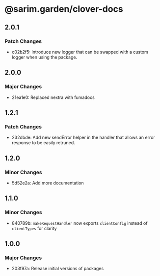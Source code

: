 # @sarim.garden/clover-docs

## 2.0.1

### Patch Changes

- c02b2f5: Introduce new logger that can be swapped with a custom logger when using the package.

## 2.0.0

### Major Changes

- 21ea1e0: Replaced nextra with fumadocs

## 1.2.1

### Patch Changes

- 232dbde: Add new sendError helper in the handler that allows an error response to be easily retruned.

## 1.2.0

### Minor Changes

- 5d52e2a: Add more documentation

## 1.1.0

### Minor Changes

- 840789b: `makeRequestHandler` now exports `clientConfig` instead of `clientTypes` for clarity

## 1.0.0

### Major Changes

- 203f97a: Release initial versions of packages
